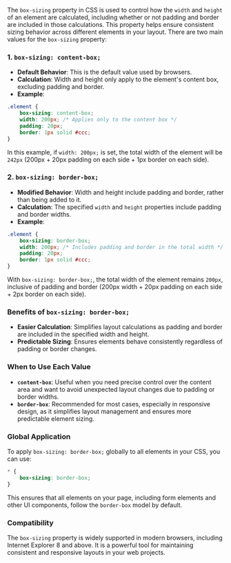 The `box-sizing` property in CSS is used to control how the `width` and `height` of an element are calculated, including whether or not padding and border are included in those calculations. This property helps ensure consistent sizing behavior across different elements in your layout. There are two main values for the `box-sizing` property:

### 1. `box-sizing: content-box;`

-   **Default Behavior**: This is the default value used by browsers.
-   **Calculation**: Width and height only apply to the element's content box, excluding padding and border.
-   **Example**:

```css
.element {
    box-sizing: content-box;
    width: 200px; /* Applies only to the content box */
    padding: 20px;
    border: 1px solid #ccc;
}
```

In this example, if `width: 200px;` is set, the total width of the element will be `242px` (200px + 20px padding on each side + 1px border on each side).

### 2. `box-sizing: border-box;`

-   **Modified Behavior**: Width and height include padding and border, rather than being added to it.
-   **Calculation**: The specified `width` and `height` properties include padding and border widths.
-   **Example**:

```css
.element {
    box-sizing: border-box;
    width: 200px; /* Includes padding and border in the total width */
    padding: 20px;
    border: 1px solid #ccc;
}
```

With `box-sizing: border-box;`, the total width of the element remains `200px`, inclusive of padding and border (200px width + 20px padding on each side + 2px border on each side).

### Benefits of `box-sizing: border-box;`

-   **Easier Calculation**: Simplifies layout calculations as padding and border are included in the specified width and height.
-   **Predictable Sizing**: Ensures elements behave consistently regardless of padding or border changes.

### When to Use Each Value

-   **`content-box`**: Useful when you need precise control over the content area and want to avoid unexpected layout changes due to padding or border widths.
-   **`border-box`**: Recommended for most cases, especially in responsive design, as it simplifies layout management and ensures more predictable element sizing.

### Global Application

To apply `box-sizing: border-box;` globally to all elements in your CSS, you can use:

```css
* {
    box-sizing: border-box;
}
```

This ensures that all elements on your page, including form elements and other UI components, follow the `border-box` model by default.

### Compatibility

The `box-sizing` property is widely supported in modern browsers, including Internet Explorer 8 and above. It is a powerful tool for maintaining consistent and responsive layouts in your web projects.
